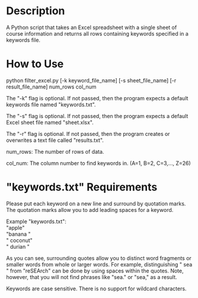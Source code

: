 # Description
A Python script that takes an Excel spreadsheet with a single sheet of course
information and returns all rows containing keywords specified in a keywords file.

# How to Use
python filter\_excel.py [-k keyword\_file\_name]
                        [-s sheet\_file\_name]
                        [-r result\_file\_name]
                        num\_rows
                        col\_num

The "-k" flag is optional. If not passed, then the program expects a default
keywords file named "keywords.txt".

The "-s" flag is optional. If not passed, then the program expects a default
Excel sheet file named "sheet.xlsx".

The "-r" flag is optional. If not passed, then the program creates or
overwrites a text file called "results.txt".

num\_rows: The number of rows of data.

col\_num: The column number to find keywords in. (A=1, B=2, C=3,..., Z=26)

# "keywords.txt" Requirements
Please put each keyword on a new line and surround by quotation marks. The
quotation marks allow you to add leading spaces for a keyword.

Example "keywords.txt":  
"apple"  
"banana "  
" coconut"  
" durian "  

As you can see, surrounding quotes allow you to distinct word fragments
or smaller words from whole or larger words. For example, distinguishing
" sea " from "reSEArch" can be done by using spaces within the quotes. Note,
however, that you will not find phrases like "sea." or "sea," as a result.

Keywords are case sensitive. There is no support for wildcard characters.

